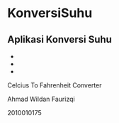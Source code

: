 # KonversiSuhu
Aplikasi Konversi Suhu
-
-
-
-
Celcius To Fahrenheit Converter

Ahmad Wildan Faurizqi

2010010175
